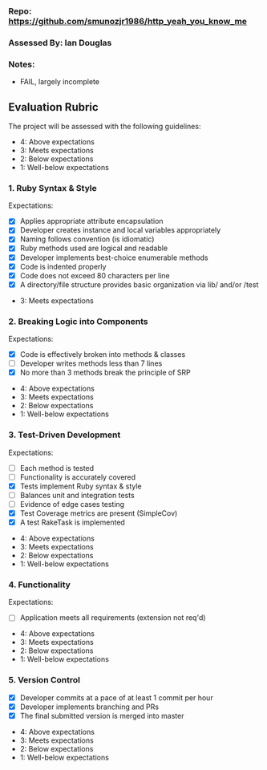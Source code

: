 ### Repo: https://github.com/smunozjr1986/http_yeah_you_know_me

### Assessed By: Ian Douglas

### Notes:

- FAIL, largely incomplete


## Evaluation Rubric

The project will be assessed with the following guidelines:

* 4: Above expectations
* 3: Meets expectations
* 2: Below expectations
* 1: Well-below expectations

### 1. Ruby Syntax & Style

Expectations:

- [X] Applies appropriate attribute encapsulation  
- [X] Developer creates instance and local variables appropriately
- [X] Naming follows convention (is idiomatic)
- [X] Ruby methods used are logical and readable  
- [X] Developer implements best-choice enumerable methods
- [X] Code is indented properly
- [X] Code does not exceed 80 characters per line
- [X] A directory/file structure provides basic organization via lib/ and/or /test

* 3: Meets expectations

### 2. Breaking Logic into Components

Expectations:

- [X] Code is effectively broken into methods & classes
- [ ] Developer writes methods less than 7 lines
- [X] No more than 3 methods break the principle of SRP

* 4: Above expectations
* 3: Meets expectations
* 2: Below expectations
* 1: Well-below expectations

### 3. Test-Driven Development

Expectations:

- [ ] Each method is tested  
- [ ] Functionality is accurately covered
- [X] Tests implement Ruby syntax & style   
- [ ] Balances unit and integration tests
- [ ] Evidence of edge cases testing
- [X] Test Coverage metrics are present (SimpleCov)
- [X] A test RakeTask is implemented

* 4: Above expectations
* 3: Meets expectations
* 2: Below expectations
* 1: Well-below expectations

### 4. Functionality

Expectations:

- [ ] Application meets all requirements (extension not req'd)

* 4: Above expectations
* 3: Meets expectations
* 2: Below expectations
* 1: Well-below expectations

### 5. Version Control

- [X] Developer commits at a pace of at least 1 commit per hour
- [X] Developer implements branching and PRs
- [X] The final submitted version is merged into master

* 4: Above expectations
* 3: Meets expectations
* 2: Below expectations
* 1: Well-below expectations

